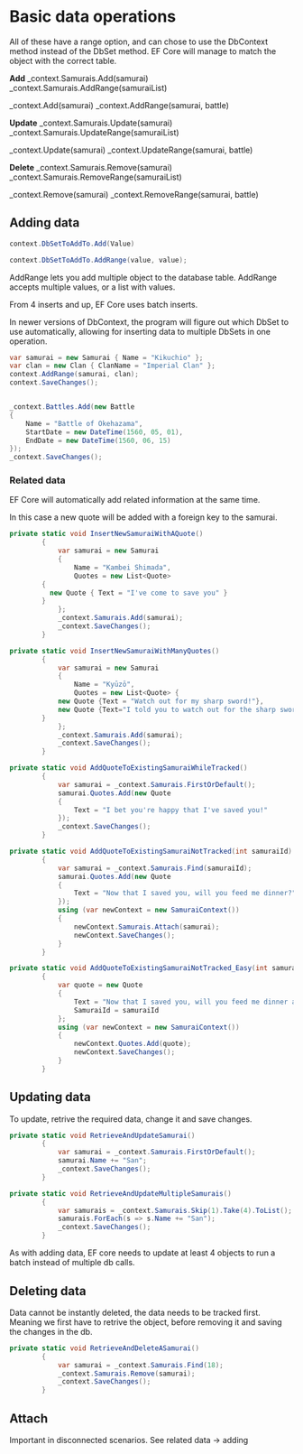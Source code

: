 
# Basic data operations

All of these have a range option, and can chose to use the DbContext method
instead of the DbSet method. EF Core will manage to match the object with the correct table.

**Add**
_context.Samurais.Add(samurai)
_context.Samurais.AddRange(samuraiList)

_context.Add(samurai)
_context.AddRange(samurai, battle)

**Update**
_context.Samurais.Update(samurai)
_context.Samurais.UpdateRange(samuraiList)

_context.Update(samurai)
_context.UpdateRange(samurai, battle)

**Delete**
_context.Samurais.Remove(samurai)
_context.Samurais.RemoveRange(samuraiList)

_context.Remove(samurai)
_context.RemoveRange(samurai, battle)

## Adding data

```C#
context.DbSetToAddTo.Add(Value)

context.DbSetToAddTo.AddRange(value, value);
```
AddRange lets you add multiple object to the database table. AddRange accepts multiple values,
or a list with values.

From 4 inserts and up, EF Core uses batch inserts.

In newer versions of DbContext, the program will figure out which DbSet to use automatically,
allowing for inserting data to multiple DbSets in one operation.
```C#
var samurai = new Samurai { Name = "Kikuchio" };
var clan = new Clan { ClanName = "Imperial Clan" };
context.AddRange(samurai, clan);
context.SaveChanges();


_context.Battles.Add(new Battle
{
    Name = "Battle of Okehazama",
    StartDate = new DateTime(1560, 05, 01),
    EndDate = new DateTime(1560, 06, 15)
});
_context.SaveChanges();
```

### Related data
EF Core will automatically add related information at the same time.

In this case a new quote will be added with a foreign key to the samurai.
```C#
private static void InsertNewSamuraiWithAQuote()
        {
            var samurai = new Samurai
            {
                Name = "Kambei Shimada",
                Quotes = new List<Quote>
        {
          new Quote { Text = "I've come to save you" }
        }
            };
            _context.Samurais.Add(samurai);
            _context.SaveChanges();
        }

private static void InsertNewSamuraiWithManyQuotes()
        {
            var samurai = new Samurai
            {
                Name = "Kyūzō",
                Quotes = new List<Quote> {
            new Quote {Text = "Watch out for my sharp sword!"},
            new Quote {Text="I told you to watch out for the sharp sword! Oh well!" }
        }
            };
            _context.Samurais.Add(samurai);
            _context.SaveChanges();
        }

private static void AddQuoteToExistingSamuraiWhileTracked()
        {
            var samurai = _context.Samurais.FirstOrDefault();
            samurai.Quotes.Add(new Quote
            {
                Text = "I bet you're happy that I've saved you!"
            });
            _context.SaveChanges();
        }
```

```C#
private static void AddQuoteToExistingSamuraiNotTracked(int samuraiId)
        {
            var samurai = _context.Samurais.Find(samuraiId);
            samurai.Quotes.Add(new Quote
            {
                Text = "Now that I saved you, will you feed me dinner?"
            });
            using (var newContext = new SamuraiContext())
            {
                newContext.Samurais.Attach(samurai);
                newContext.SaveChanges();
            }
        }

private static void AddQuoteToExistingSamuraiNotTracked_Easy(int samuraiId)
        {
            var quote = new Quote
            {
                Text = "Now that I saved you, will you feed me dinner again?",
                SamuraiId = samuraiId
            };
            using (var newContext = new SamuraiContext())
            {
                newContext.Quotes.Add(quote);
                newContext.SaveChanges();
            }
        }
```


## Updating data
To update, retrive the required data, change it and save changes.
```C#
private static void RetrieveAndUpdateSamurai()
        {
            var samurai = _context.Samurais.FirstOrDefault();
            samurai.Name += "San";
            _context.SaveChanges();
        }

private static void RetrieveAndUpdateMultipleSamurais()
        {
            var samurais = _context.Samurais.Skip(1).Take(4).ToList();
            samurais.ForEach(s => s.Name += "San");
            _context.SaveChanges();
        }
```
As with adding data, EF core needs to update at least 4 objects to run a batch instead
of multiple db calls.

## Deleting data
Data cannot be instantly deleted, the data needs to be tracked first. Meaning we first have to retrive
the object, before removing it and saving the changes in the db.

```C#
private static void RetrieveAndDeleteASamurai()
        {
            var samurai = _context.Samurais.Find(18);
            _context.Samurais.Remove(samurai);
            _context.SaveChanges();
        }
```

## Attach
Important in disconnected scenarios. See related data -> adding